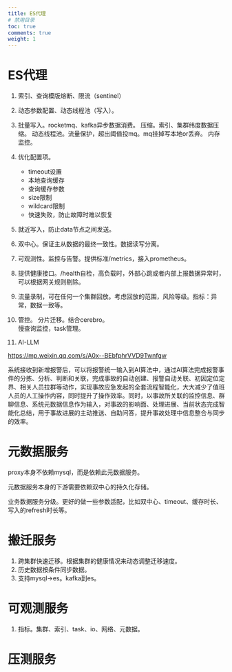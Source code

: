 ```yaml
---
title: ES代理
# 禁用目录
toc: true
comments: true
weight: 1
---
```



# ES代理
1. 索引、查询模版熔断、限流（sentinel） 
2. 动态参数配置、动态线程池（写入）。 
3. 批量写入。rocketmq、kafka异步数据消费。 
   压缩。索引、集群纬度数据压缩。 
   动态线程池。流量保护，超出阈值投mq。mq挂掉写本地or丢弃。
   内存监控。
4. 优化配置项。
    - timeout设置
    - 本地查询缓存
    - 查询缓存参数
    - size限制
    - wildcard限制
    - 快速失败，防止故障时难以恢复
5. 就近写入，防止data节点之间发送。 
6. 双中心。保证主从数据的最终一致性。数据读写分离。
7. 可观测性。监控与告警。提供标准/metrics，接入prometheus。
8. 提供健康接口。/health自检，高负载时，外部心跳或者内部上报数据异常时，可以根据网关规则剔除。
9. 流量录制，可在任何一个集群回放。考虑回放的范围，风险等级。指标：异常，数据一致等。
10. 管控。 
    分片迁移。结合cerebro。  
    慢查询监控，task管理。



9999. AI-LLM 

https://mp.weixin.qq.com/s/A0x--BEbfphrVVD9Twnfgw 

系统接收到新增报警后，可以将报警统一输入到AI算法中，通过AI算法完成报警事件的分拣、分析、判断和关联，完成事故的自动创建、报警自动关联、初因定位定界、相关人员拉群等动作，实现事故应急发起的全套流程智能化，大大减少了值班人员的人工操作内容，同时提升了操作效率。同时，以事故所关联的监控信息、群聊信息、系统元数据信息作为输入，对事故的影响面、处理进展、当前状态完成智能化总结，用于事故进展的主动推送、自助问答，提升事故处理中信息整合与同步的效率。

# 元数据服务
proxy本身不依赖mysql，而是依赖此元数据服务。

元数据服务本身的下游需要依赖双中心的持久化存储。  

业务数据服务分级。更好的做一些参数适配，比如双中心、timeout、缓存时长、写入的refresh时长等。 


# 搬迁服务
1. 跨集群快速迁移。根据集群的健康情况来动态调整迁移速度。
2. 历史数据按条件同步数据。
3. 支持mysql->es。kafka到es。

# 可观测服务
1. 指标。集群、索引、task、io、网络、元数据。

# 压测服务
